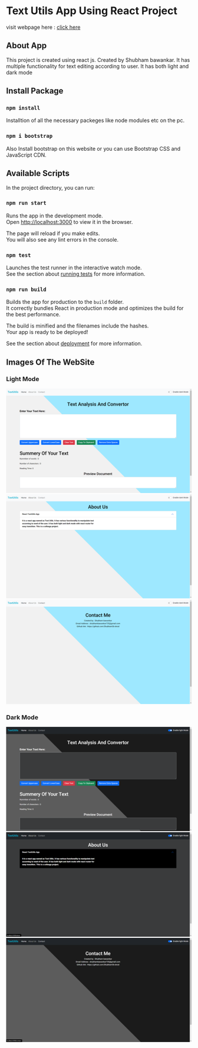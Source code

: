 # Text Utils App Using React Project

visit webpage here : <a href="https://modest-ptolemy-ce1b1b.netlify.app/">click here</a>

## About App

This project is created using react js. Created by Shubham bawankar. It has multiple functionality for text editing according to user. It has both light and dark mode

## Install Package

### `npm install`

Installtion of all the necessary packeges like node modules etc on the pc.

### `npm i bootstrap`

Also Install bootstrap on this website or you can use Bootstrap CSS and JavaScript CDN.

## Available Scripts

In the project directory, you can run:

### `npm run start`

Runs the app in the development mode.\
Open [http://localhost:3000](http://localhost:3000) to view it in the browser.

The page will reload if you make edits.\
You will also see any lint errors in the console.

### `npm test`

Launches the test runner in the interactive watch mode.\
See the section about [running tests](https://facebook.github.io/create-react-app/docs/running-tests) for more information.

### `npm run build`

Builds the app for production to the `build` folder.\
It correctly bundles React in production mode and optimizes the build for the best performance.

The build is minified and the filenames include the hashes.\
Your app is ready to be deployed!

See the section about [deployment](https://facebook.github.io/create-react-app/docs/deployment) for more information.

## Images Of The WebSite
### Light Mode
<img src="./images/Screenshot (35).png"/>
<img src="./images/Screenshot (36).png"/>
<img src="./images/Screenshot (37).png"/>


### Dark Mode
<img src="./images/Screenshot (38).png"/>
<img src="./images/Screenshot (39).png"/>
<img src="./images/Screenshot (40).png"/>
